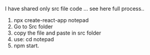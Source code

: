  I have shared only src file code ...
 see here full process..
 
 1. npx create-react-app notepad
 2. Go to Src folder
 3. copy the file and paste in src folder
 4. use:  cd notepad
 5. npm start.

    
